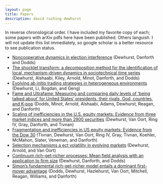 ```yaml
---
layout: page
title: Papers 
description: david rushing dewhurst 
---
```


In reverse chronological order. I have included my favorite copy of each; some papers with arXiv pdfs here have been published.
Others languish. I will not update this list immediately, so google scholar is a better resource to see publication status.

+ [Noncooperative dynamics in election interference](../documents/papers/2020-red-blue.pdf) 
(Dewhurst, Danforth and Dodds)
+ [The shocklet transform: a decomposition method for the identification of local, mechanism-driven dynamics in sociotechnical time series](../documents/papers/2020-shocklets.pdf) 
(Dewhurst, Alshaabi, Kiley, Arnold, Minot, Danforth, and Dodds)
+ [Evolving ab initio trading strategies in heterogeneous environments](../documents/papers/2019-ab-initio.pdf) 
(Dewhurst, Li, Bogdan, and Geng)
+ [Fame and Ultrafame: Measuring and comparing daily levels of ‘being talked about’ for United States’ presidents, their rivals, God, countries, and K-pop](../documents/papers/2019-ultrafame.pdf) 
(Dodds, Minot, Arnold, Alshaabi, Adams, Dewhurst, Reagan, and Danforth)
+ [Scaling of inefficiencies in the U.S. equity markets: Evidence from three market indices and more than 2900 securities](../documents/papers/2019-scaling-inefficiencies.pdf) 
(Dewhurst, Van Oort, Ring IV, Gray, Danforth, and Tivnan)
+ [Fragmentation and inefficiencies in US equity markets: Evidence from the Dow 30](../documents/papers/2019-fragmentation.pdf)
(Tivnan, Dewhurst, Van Oort, Ring IV, Gray, Tivnan, Koehler, McMahon, Slater, Veneman, and Danforth)
+ [Selection mechanisms a ect volatility in evolving markets](../documents/papers/2018-selection-mechanisms.pdf)
(Dewhurst, Arnold, and Van Oort)
+ [Continuum rich-get-richer processes: Mean field analysis with an application to firm size](../documents/papers/2017-rgr.pdf)
(Dewhurst, Danforth, and Dodds)
+ [Simon’s fundamental rich-get-richer model entails a dominant first-mover advantage](../documents/papers/2017-first-mover.pdf)
(Dodds, Dewhurst, Hazlehurst, Van Oort, Mitchell, Reagan, Williams, and Danforth) 
